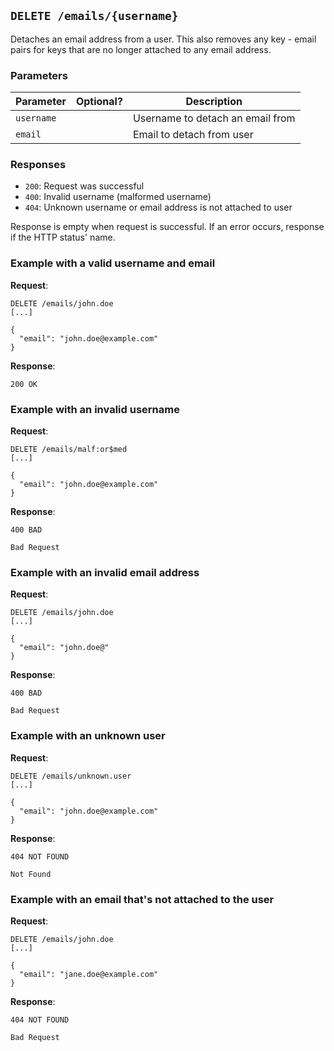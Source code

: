 ## `DELETE /emails/{username}`

Detaches an email address from a user. This also removes any key - email pairs for keys that are no longer attached to any email address.

### Parameters

| Parameter  | Optional?    | Description                      |
|------------|--------------|----------------------------------|
| `username` |              | Username to detach an email from |
| `email`    |              | Email to detach from user        |

### Responses

- `200`: Request was successful
- `400`: Invalid username (malformed username)
- `404`: Unknown username or email address is not attached to user

Response is empty when request is successful. If an error occurs, response if the HTTP status' name.


### Example with a valid username and email

**Request**:

```
DELETE /emails/john.doe
[...]

{
  "email": "john.doe@example.com"
}
```

**Response**:

`200 OK`

### Example with an invalid username

**Request**:

```
DELETE /emails/malf:or$med
[...]

{
  "email": "john.doe@example.com"
}
```

**Response**:

`400 BAD`

```
Bad Request
```

### Example with an invalid email address

**Request**:

```
DELETE /emails/john.doe
[...]

{
  "email": "john.doe@"
}
```

**Response**:

`400 BAD`

```
Bad Request
```

### Example with an unknown user

**Request**:

```
DELETE /emails/unknown.user
[...]

{
  "email": "john.doe@example.com"
}
```

**Response**:

`404 NOT FOUND`

```
Not Found
```

### Example with an email that's not attached to the user

**Request**:

```
DELETE /emails/john.doe
[...]

{
  "email": "jane.doe@example.com"
}
```

**Response**:

`404 NOT FOUND`

```
Bad Request
```

